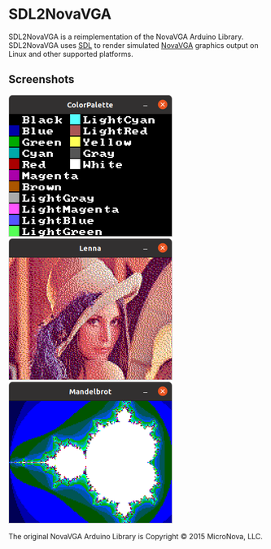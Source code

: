 SDL2NovaVGA
===========

SDL2NovaVGA is a reimplementation of the NovaVGA Arduino Library. SDL2NovaVGA
uses [SDL](https://www.libsdl.org/) to render simulated
[NovaVGA](https://www.micro-nova.com/novavga) graphics output on Linux and other
supported platforms.

Screenshots
-----------

![ColorPalette](images/ColorPalette.png "ColorPalette")
![Lenna](images/Lenna.png "Lenna")
![Mandelbrot](images/Mandelbrot.png "Mandelbrot")

The original NovaVGA Arduino Library is Copyright :copyright: 2015 MicroNova, LLC.
